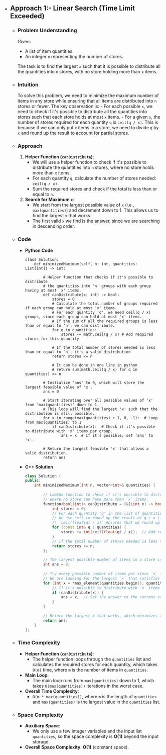 - ## Approach 1:- Linear Search (Time Limit Exceeded)
    - ### Problem Understanding
        Given:
        - A list of item quantities.
        - An integer `n` representing the number of stores.

        The task is to find the largest `x` such that it is possible to distribute all the quantities into `n` stores, with no store holding more than `x` items. 

    - ### Intuition
        To solve this problem, we need to minimize the maximum number of items in any store while ensuring that all items are distributed into `n` stores or fewer. The key observation is:
            - For each possible `x`, we need to check if it's possible to distribute all the quantities into stores such that each store holds at most `x` items.
            - For a given `x`, the number of stores required for each quantity `q` is `ceil(q / x)`. This is because if we can only put `x` items in a store, we need to divide `q` by `x` and round up the result to account for partial stores.

    - ### Approach
        1. **Helper Function (`canDistribute`)**:
            - We will use a helper function to check if it's possible to distribute the quantities into `n` stores, where no store holds more than `x` items.
            - For each quantity `q`, calculate the number of stores needed: `ceil(q / x)`.
            - Sum the required stores and check if the total is less than or equal to `n`.
        2. **Search for Maximum `x`**:
            - We start from the largest possible value of `x` (i.e., `max(quantities)`) and decrement down to 1. This allows us to find the largest `x` that works.
            - The first valid `x` we find is the answer, since we are searching in descending order.

    - ### Code
        - **Python Code**

            ```python3 []
            class Solution:
                def minimizedMaximum(self, n: int, quantities: List[int]) -> int:
                    
                    # Helper function that checks if it's possible to distribute
                    # the quantities into 'n' groups with each group having at most 'x' items.
                    def canDistribute(x: int) -> bool:
                        stores = 0
                        # Calculate the total number of groups required if each group can hold at most 'x' items.
                        # For each quantity 'q', we need ceil(q / x) groups, since each group can hold at most 'x' items.
                        # If the sum of all the required groups is less than or equal to 'n', we can distribute.            
                        for q in quantities:
                            stores += math.ceil(q / x) # Add required stores for this quantity

                        # If the total number of stores needed is less than or equal to `n`, it's a valid distribution
                        return stores <= n
                        
                        # It can be done in one line in python
                        # return sum(math.ceil(q / x) for q in quantities) <= n
                    
                    # Initialize 'ans' to 0, which will store the largest feasible value of 'x'.
                    ans = 0
                    
                    # Start iterating over all possible values of 'x' from 'max(quantities)' down to 1.
                    # This loop will find the largest 'x' such that the distribution is still possible.
                    for x in range(max(quantities) + 1, 0, -1):  # Loop from max(quantities) to 1
                        if canDistribute(x):  # Check if it's possible to distribute with 'x' items per group.
                            ans = x  # If it's possible, set 'ans' to 'x'.
                            
                    # Return the largest feasible 'x' that allows a valid distribution.
                    return ans
            ```

        - **C++ Solution**

            ```cpp []
            class Solution {
            public:
                int minimizedMaximum(int n, vector<int>& quantities) {
                    
                    // Lambda function to check if it's possible to distribute the quantities into `n` stores,
                    // where no store can have more than `x` items.
                    function<bool(int)> canDistribute = [&](int x) -> bool {
                        int stores = 0;
                        // For each quantity 'q' in the list of quantities, calculate how many stores are needed.
                        // We use ceil to round up the result of q / x (i.e., how many groups of size 'x' we need).
                        // `ceil(float(q) / x)` ensures that we round up the result to the nearest integer.
                        for (const int& q : quantities) {
                            stores += int(ceil(float(q) / x));  // Add required stores for this quantity
                        }
                        // If the total number of stores needed is less than or equal to `n`, it's a valid distribution
                        return stores <= n;
                    };

                    // The largest possible number of items in a store is `max(quantities)`.
                    int ans = 0;
                    
                    // Try every possible number of items per store `x` from `max(quantities)` down to 1
                    // We are looking for the largest `x` that satisfies the condition.
                    for (int x = *max_element(quantities.begin(), quantities.end()); x >= 1; --x) {
                        // If it's possible to distribute with `x` items per store, update the answer
                        if (canDistribute(x)) {
                            ans = x;  // Set the answer to the current value of x
                        }
                    }
                    
                    // Return the largest x that works, which minimizes the maximum items per store
                    return ans;
                }
            };
            ```

    - ### Time Complexity
        - **Helper Function (`canDistribute`)**:
            - The helper function loops through the `quantities` list and calculates the required stores for each quantity, which takes `O(m)` time, where `m` is the number of items in `quantities`.        
        - **Main Loop**:
            - The main loop runs from `max(quantities)` down to 1, which takes `O(max(quantities))` iterations in the worst case.
        - **Overall Time Complexity**:
            - `O(m * max(quantities))`, where `m` is the length of `quantities` and `max(quantities)` is the largest value in the `quantities` list.

    - ### Space Complexity
        - **Auxiliary Space**:
            - We only use a few integer variables and the input list `quantities`, so the space complexity is **O(1)** beyond the input storage.
        - **Overall Space Complexity**: **O(1)** (constant space).